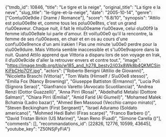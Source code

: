 {"tmdb_id": 10846, "title": "Le tigre et la neige", "original_title": "La tigre e la neve", "slug_title": "le-tigre-et-la-neige", "date": "2005-10-14", "genre": ["Com\u00e9die / Drame / Romance"], "score": "6.8/10", "synopsis": "Attilo est po\u00e8te et, comme tous les po\u00e8tes, c'est un grand r\u00eaveur. Chaque nuit, il fait le m\u00eame r\u00eave, celui o\u00f9 la femme id\u00e9ale lui parle d'amour. Et voil\u00e0 qu'il la rencontre, la femme de ses r\u00eaves, en chair et en os au cours d'une conf\u00e9rence d'un ami irakien ! Pas une minute \u00e0 perdre pour la s\u00e9duire. Mais Vittoria semble inaccessible et s'\u00e9vapore dans la nuit. Quand Attilo apprend que Vittoria a disparu lors de son voyage en Irak, il d\u00e9cide d'aller la retrouver envers et contre tout.", "image": "https://image.tmdb.org/t/p/w185_and_h278_bestv2/i03x8Wk8b4QKMCSinKiFbCHp7OY.jpg", "actors": ["Roberto Benigni (Attilio de Giovanni)", "Nicoletta Braschi (Vittoria)", "Tom Waits (Himself / S\u00e8 stesso)", "Emilia Fox (Nancy Browning)", "Giuseppe Battiston (Ermanno)", "Lucia Poli (Signora Serao)", "Gianfranco Varetto (Avvocato Scuotilancia)", "Andrea Renzi (Dottor Guazzelli)", "Anna Pirri (Rosa)", "Abdelhafid Metalsi (Dottore Salman)", "Chiara Pirri (Emilia)", "Amid Farid (Al Giumeil)", "Mohamed Malek Bchatnia (Ladro bazar)", "Ahmed Ben Massoud (Vecchio campo minato)", "Steven Beckingham (First Sergeant)", "Israel Aduramo (Soldato americano)", "Mohmed Hedi Bahri (Firas scarpe)", "Franco Barbero ()", "David Tristan Birkin (US Marine)", "Jean Reno (Fuad)", "Simone Carella ()"], "comments": [], "recommandations_id": [22826, 12776, 10599, 43645], "youtube_key": "Z50NSjFyFiA"}
